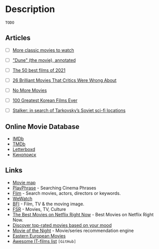 # Description

`TODO`


## Articles

- [ ] [More classic movies to watch](https://www.the-classic-movies.com/)
- [ ] ["Dune" (the movie), annotated](https://maxread.substack.com/p/dune-annotated)
- [ ] [The 50 best films of 2021](https://www.bfi.org.uk/sight-and-sound/polls/50-best-films-2021)
- [ ] [26 Brilliant Movies That Critics Were Wrong About](https://www.theatlantic.com/culture/archive/2021/09/26-movies-fall-watch-list/619975/)
- [ ] [No More Movies](https://jayriverlong.github.io/2021/07/05/movies.html)
- [ ] [100 Greatest Korean Films Ever](https://www.koreanscreen.com/100-greatest-korean-films-100-51)
- [ ] [Stalker: in search of Tarkovsky’s Soviet sci-fi locations](https://www.bfi.org.uk/features/andrei-tarkovsky-stalker-locations)


## Online Movie Database

- [IMDb](https://www.imdb.com/)
- [TMDb](https://www.themoviedb.org/)
- [Letterboxd](https://letterboxd.com/)
- [Кинопоиск](https://www.kinopoisk.ru/)


## Links

- [Movie map](https://www.movie-map.com/)
- [PlayPhrase](https://www.playphrase.me/#/search) - Searching Cinema Phrases
- [Flim](https://beta.flim.ai/) - Search movies, actors, directors or keywords.
- [WeWatch](https://wewatchapp.xyz/)
- [BFI](https://www.bfi.org.uk/) - Film, TV & the moving image.
- [FSR](https://filmschoolrejects.com/) - Movies, TV, Culture
- [The Best Movies on Netflix Right Now](https://flickmetrix.com/) - Best Movies on Netflix Right Now.
- [Discover top-rated movies based on your mood](https://www.mood2movie.com/)
- [Movie of the Night](https://www.movieofthenight.com/) - Movie/series recommendation engine
- [Eastern European Movies](https://easterneuropeanmovies.com/)
- [Awesome IT-films list](https://github.com/greybax/awesome-IT-films) `[GitHub]`
